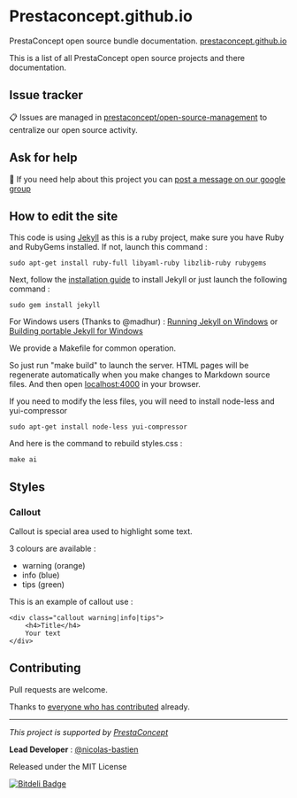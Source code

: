 Prestaconcept.github.io
========================

PrestaConcept open source bundle documentation. [prestaconcept.github.io](http://prestaconcept.github.io/)

This is a list of all PrestaConcept open source projects and there documentation.


## Issue tracker ##

:clipboard: Issues are managed in [prestaconcept/open-source-management](https://github.com/prestaconcept/open-source-management) to centralize our open source activity.


## Ask for help ##

:speech_balloon: If you need help about this project you can [post a message on our google group][3]


## How to edit the site

This code is using [Jekyll](http://jekyllrb.com/) as this is a ruby project,
make sure you have Ruby and RubyGems installed.
If not, launch this command :

    sudo apt-get install ruby-full libyaml-ruby libzlib-ruby rubygems

Next, follow the [installation guide](http://jekyllrb.com/docs/installation/) to install Jekyll
or just launch the following command :

    sudo gem install jekyll

For Windows users (Thanks to @madhur) : [Running Jekyll on Windows](http://www.madhur.co.in/blog/2011/09/01/runningjekyllwindows.html)
or [Building portable Jekyll for Windows](http://www.madhur.co.in/blog/2013/07/20/buildportablejekyll.html)

We provide a Makefile for common operation.

So just run "make build" to launch the server.
HTML pages will be regenerate automatically when you make changes to Markdown source files.
And then open [localhost:4000](http://localhost:4000/) in your browser.

If you need to modify the less files, you will need to install node-less and yui-compressor

    sudo apt-get install node-less yui-compressor

And here is the command to rebuild styles.css :

    make ai

## Styles

### Callout
Callout is special area used to highlight some text.

3 colours are available :

  - warning (orange)
  - info (blue)
  - tips (green)

This is an example of callout use :

```
<div class="callout warning|info|tips">
    <h4>Title</h4>
    Your text
</div>
```

## Contributing

Pull requests are welcome.


Thanks to
[everyone who has contributed](https://github.com/prestaconcept/prestaconcept.github.io/graphs/contributors) already.

---

*This project is supported by [PrestaConcept](http://www.prestaconcept.net)*

**Lead Developer** : [@nicolas-bastien](https://github.com/nicolas-bastien)

Released under the MIT License

[3]: https://groups.google.com/forum/?hl=fr&fromgroups#!forum/prestacms-devs

[![Bitdeli Badge](https://d2weczhvl823v0.cloudfront.net/prestaconcept/prestaconcept.github.io/trend.png)](https://bitdeli.com/free "Bitdeli Badge")

